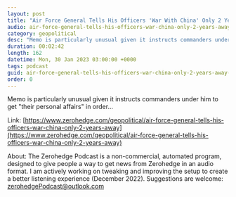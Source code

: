 ```yaml
---
layout: post
title: "Air Force General Tells His Officers 'War With China' Only 2 Years Away"
audio: air-force-general-tells-his-officers-war-china-only-2-years-away-0
category: geopolitical
desc: "Memo is particularly unusual given it instructs commanders under him to get &quot;their personal affairs&quot; in order..."
duration: 00:02:42
length: 162
datetime: Mon, 30 Jan 2023 03:00:00 +0000
tags: podcast
guid: air-force-general-tells-his-officers-war-china-only-2-years-away-0
order: 0
---
```

Memo is particularly unusual given it instructs commanders under him to get &quot;their personal affairs&quot; in order...

Link: [https://www.zerohedge.com/geopolitical/air-force-general-tells-his-officers-war-china-only-2-years-away](https://www.zerohedge.com/geopolitical/air-force-general-tells-his-officers-war-china-only-2-years-away)

About: The Zerohedge Podcast is a non-commercial, automated program, designed to give people a way to get news from Zerohedge in an audio format.  I am actively working on tweaking and improving the setup to create a better listening experience (December 2022).  Suggestions are welcome: [zerohedgePodcast@outlook.com](mailto:zerohedgePodcast@outlook.com)